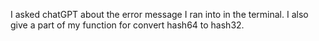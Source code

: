  I asked chatGPT about the error message I ran into in the terminal. I also give a part of my function for convert hash64 to hash32. 
